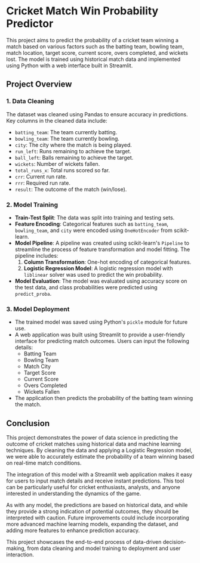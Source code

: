 # Cricket Match Win Probability Predictor

This project aims to predict the probability of a cricket team winning a match based on various factors such as the batting team, bowling team, match location, target score, current score, overs completed, and wickets lost. The model is trained using historical match data and implemented using Python with a web interface built in Streamlit.

## Project Overview

### 1. Data Cleaning
The dataset was cleaned using Pandas to ensure accuracy in predictions. Key columns in the cleaned data include:

- `batting_team`: The team currently batting.
- `bowling_team`: The team currently bowling.
- `city`: The city where the match is being played.
- `run_left`: Runs remaining to achieve the target.
- `ball_left`: Balls remaining to achieve the target.
- `wickets`: Number of wickets fallen.
- `total_runs_x`: Total runs scored so far.
- `crr`: Current run rate.
- `rrr`: Required run rate.
- `result`: The outcome of the match (win/lose).

### 2. Model Training
- **Train-Test Split**: The data was split into training and testing sets.
- **Feature Encoding**: Categorical features such as `batting_team`, `bowling_team`, and `city` were encoded using `OneHotEncoder` from scikit-learn.
- **Model Pipeline**: A pipeline was created using scikit-learn's `Pipeline` to streamline the process of feature transformation and model fitting. The pipeline includes:
  1. **Column Transformation**: One-hot encoding of categorical features.
  2. **Logistic Regression Model**: A logistic regression model with `liblinear` solver was used to predict the win probability.
- **Model Evaluation**: The model was evaluated using accuracy score on the test data, and class probabilities were predicted using `predict_proba`.

### 3. Model Deployment
- The trained model was saved using Python's `pickle` module for future use.
- A web application was built using Streamlit to provide a user-friendly interface for predicting match outcomes. Users can input the following details:
  - Batting Team
  - Bowling Team
  - Match City
  - Target Score
  - Current Score
  - Overs Completed
  - Wickets Fallen
- The application then predicts the probability of the batting team winning the match.

## Conclusion

This project demonstrates the power of data science in predicting the outcome of cricket matches using historical data and machine learning techniques. By cleaning the data and applying a Logistic Regression model, we were able to accurately estimate the probability of a team winning based on real-time match conditions.

The integration of this model with a Streamlit web application makes it easy for users to input match details and receive instant predictions. This tool can be particularly useful for cricket enthusiasts, analysts, and anyone interested in understanding the dynamics of the game.

As with any model, the predictions are based on historical data, and while they provide a strong indication of potential outcomes, they should be interpreted with caution. Future improvements could include incorporating more advanced machine learning models, expanding the dataset, and adding more features to enhance prediction accuracy.

This project showcases the end-to-end process of data-driven decision-making, from data cleaning and model training to deployment and user interaction.

